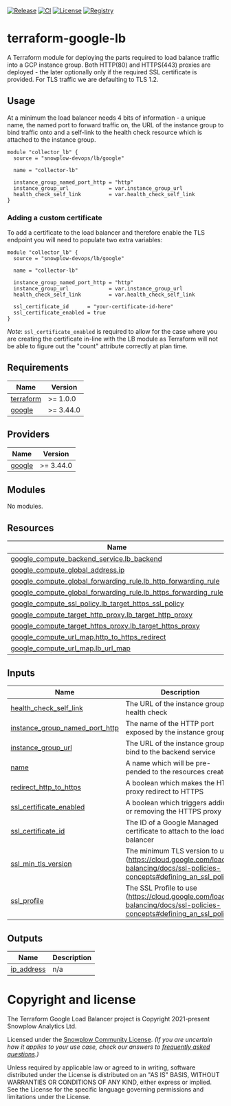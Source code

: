 [![Release][release-image]][release] [![CI][ci-image]][ci] [![License][license-image]][license] [![Registry][registry-image]][registry]

# terraform-google-lb

A Terraform module for deploying the parts required to load balance traffic into a GCP instance group.  Both HTTP(80) and HTTPS(443) proxies are deployed - the later optionally only if the required SSL certificate is provided.  For TLS traffic we are defaulting to TLS 1.2.

## Usage

At a minimum the load balancer needs 4 bits of information - a unique name, the named port to forward traffic on, the URL of the instance group to bind traffic onto and a self-link to the health check resource which is attached to the instance group.

```hcl
module "collector_lb" {
  source = "snowplow-devops/lb/google"

  name = "collector-lb"

  instance_group_named_port_http = "http"
  instance_group_url             = var.instance_group_url
  health_check_self_link         = var.health_check_self_link
}
```

### Adding a custom certificate

To add a certificate to the load balancer and therefore enable the TLS endpoint you will need to populate two extra variables:

```hcl
module "collector_lb" {
  source = "snowplow-devops/lb/google"

  name = "collector-lb"

  instance_group_named_port_http = "http"
  instance_group_url             = var.instance_group_url
  health_check_self_link         = var.health_check_self_link

  ssl_certificate_id      = "your-certificate-id-here"
  ssl_certificate_enabled = true
}
```

_Note_: `ssl_certificate_enabled` is required to allow for the case where you are creating the certificate in-line with the LB module as Terraform will not be able to figure out the "count" attribute correctly at plan time.

## Requirements

| Name | Version |
|------|---------|
| <a name="requirement_terraform"></a> [terraform](#requirement\_terraform) | >= 1.0.0 |
| <a name="requirement_google"></a> [google](#requirement\_google) | >= 3.44.0 |

## Providers

| Name | Version |
|------|---------|
| <a name="provider_google"></a> [google](#provider\_google) | >= 3.44.0 |

## Modules

No modules.

## Resources

| Name | Type |
|------|------|
| [google_compute_backend_service.lb_backend](https://registry.terraform.io/providers/hashicorp/google/latest/docs/resources/compute_backend_service) | resource |
| [google_compute_global_address.ip](https://registry.terraform.io/providers/hashicorp/google/latest/docs/resources/compute_global_address) | resource |
| [google_compute_global_forwarding_rule.lb_http_forwarding_rule](https://registry.terraform.io/providers/hashicorp/google/latest/docs/resources/compute_global_forwarding_rule) | resource |
| [google_compute_global_forwarding_rule.lb_https_forwarding_rule](https://registry.terraform.io/providers/hashicorp/google/latest/docs/resources/compute_global_forwarding_rule) | resource |
| [google_compute_ssl_policy.lb_target_https_ssl_policy](https://registry.terraform.io/providers/hashicorp/google/latest/docs/resources/compute_ssl_policy) | resource |
| [google_compute_target_http_proxy.lb_target_http_proxy](https://registry.terraform.io/providers/hashicorp/google/latest/docs/resources/compute_target_http_proxy) | resource |
| [google_compute_target_https_proxy.lb_target_https_proxy](https://registry.terraform.io/providers/hashicorp/google/latest/docs/resources/compute_target_https_proxy) | resource |
| [google_compute_url_map.http_to_https_redirect](https://registry.terraform.io/providers/hashicorp/google/latest/docs/resources/compute_url_map) | resource |
| [google_compute_url_map.lb_url_map](https://registry.terraform.io/providers/hashicorp/google/latest/docs/resources/compute_url_map) | resource |

## Inputs

| Name | Description | Type | Default | Required |
|------|-------------|------|---------|:--------:|
| <a name="input_health_check_self_link"></a> [health\_check\_self\_link](#input\_health\_check\_self\_link) | The URL of the instance group health check | `string` | n/a | yes |
| <a name="input_instance_group_named_port_http"></a> [instance\_group\_named\_port\_http](#input\_instance\_group\_named\_port\_http) | The name of the HTTP port exposed by the instance group | `string` | n/a | yes |
| <a name="input_instance_group_url"></a> [instance\_group\_url](#input\_instance\_group\_url) | The URL of the instance group to bind to the backend service | `string` | n/a | yes |
| <a name="input_name"></a> [name](#input\_name) | A name which will be pre-pended to the resources created | `string` | n/a | yes |
| <a name="input_redirect_http_to_https"></a> [redirect\_http\_to\_https](#input\_redirect\_http\_to\_https) | A boolean which makes the HTTP proxy redirect to HTTPS | `bool` | `false` | no |
| <a name="input_ssl_certificate_enabled"></a> [ssl\_certificate\_enabled](#input\_ssl\_certificate\_enabled) | A boolean which triggers adding or removing the HTTPS proxy | `bool` | `false` | no |
| <a name="input_ssl_certificate_id"></a> [ssl\_certificate\_id](#input\_ssl\_certificate\_id) | The ID of a Google Managed certificate to attach to the load balancer | `string` | `""` | no |
| <a name="input_ssl_min_tls_version"></a> [ssl\_min\_tls\_version](#input\_ssl\_min\_tls\_version) | The minimum TLS version to use (https://cloud.google.com/load-balancing/docs/ssl-policies-concepts#defining_an_ssl_policy) | `string` | `"TLS_1_2"` | no |
| <a name="input_ssl_profile"></a> [ssl\_profile](#input\_ssl\_profile) | The SSL Profile to use (https://cloud.google.com/load-balancing/docs/ssl-policies-concepts#defining_an_ssl_policy) | `string` | `"MODERN"` | no |

## Outputs

| Name | Description |
|------|-------------|
| <a name="output_ip_address"></a> [ip\_address](#output\_ip\_address) | n/a |

# Copyright and license

The Terraform Google Load Balancer project is Copyright 2021-present Snowplow Analytics Ltd.

Licensed under the [Snowplow Community License](https://docs.snowplow.io/community-license-1.0). _(If you are uncertain how it applies to your use case, check our answers to [frequently asked questions](https://docs.snowplow.io/docs/contributing/community-license-faq/).)_

Unless required by applicable law or agreed to in writing, software
distributed under the License is distributed on an "AS IS" BASIS,
WITHOUT WARRANTIES OR CONDITIONS OF ANY KIND, either express or implied.
See the License for the specific language governing permissions and
limitations under the License.

[release]: https://github.com/snowplow-devops/terraform-google-lb/releases/latest
[release-image]: https://img.shields.io/github/v/release/snowplow-devops/terraform-google-lb

[ci]: https://github.com/snowplow-devops/terraform-google-lb/actions?query=workflow%3Aci
[ci-image]: https://github.com/snowplow-devops/terraform-google-lb/workflows/ci/badge.svg

[license]: https://docs.snowplow.io/docs/contributing/community-license-faq/
[license-image]: https://img.shields.io/badge/license-Snowplow--Community-blue.svg?style=flat

[registry]: https://registry.terraform.io/modules/snowplow-devops/lb/google/latest
[registry-image]: https://img.shields.io/static/v1?label=Terraform&message=Registry&color=7B42BC&logo=terraform

